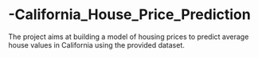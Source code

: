 # -California_House_Price_Prediction
The project aims at building a model of housing prices to predict average house values in California  using the provided dataset.
